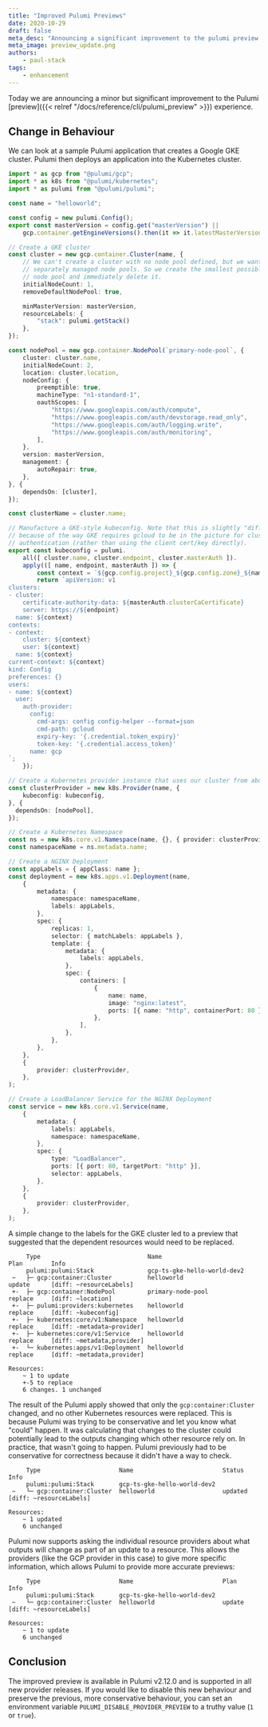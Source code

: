 ```yaml
---
title: "Improved Pulumi Previews"
date: 2020-10-29
draft: false
meta_desc: "Announcing a significant improvement to the pulumi preview experience."
meta_image: preview_update.png 
authors:
    - paul-stack
tags:
    - enhancement
---
```


Today we are announcing a minor but significant improvement to the Pulumi [preview]({{< relref "/docs/reference/cli/pulumi_preview" >}})
experience.

<!--more-->

## Change in Behaviour

We can look at a sample Pulumi application that creates a Google GKE cluster. Pulumi then deploys an application into the
Kubernetes cluster.

```typescript
import * as gcp from "@pulumi/gcp";
import * as k8s from "@pulumi/kubernetes";
import * as pulumi from "@pulumi/pulumi";

const name = "helloworld";

const config = new pulumi.Config();
export const masterVersion = config.get("masterVersion") ||
    gcp.container.getEngineVersions().then(it => it.latestMasterVersion);

// Create a GKE cluster
const cluster = new gcp.container.Cluster(name, {
    // We can't create a cluster with no node pool defined, but we want to only use
    // separately managed node pools. So we create the smallest possible default
    // node pool and immediately delete it.
    initialNodeCount: 1,
    removeDefaultNodePool: true,

    minMasterVersion: masterVersion,
    resourceLabels: {
        "stack": pulumi.getStack()
    },
});

const nodePool = new gcp.container.NodePool(`primary-node-pool`, {
    cluster: cluster.name,
    initialNodeCount: 2,
    location: cluster.location,
    nodeConfig: {
        preemptible: true,
        machineType: "n1-standard-1",
        oauthScopes: [
            "https://www.googleapis.com/auth/compute",
            "https://www.googleapis.com/auth/devstorage.read_only",
            "https://www.googleapis.com/auth/logging.write",
            "https://www.googleapis.com/auth/monitoring",
        ],
    },
    version: masterVersion,
    management: {
        autoRepair: true,
    },
}, {
    dependsOn: [cluster],
});

const clusterName = cluster.name;

// Manufacture a GKE-style kubeconfig. Note that this is slightly "different"
// because of the way GKE requires gcloud to be in the picture for cluster
// authentication (rather than using the client cert/key directly).
export const kubeconfig = pulumi.
    all([ cluster.name, cluster.endpoint, cluster.masterAuth ]).
    apply(([ name, endpoint, masterAuth ]) => {
        const context = `${gcp.config.project}_${gcp.config.zone}_${name}`;
        return `apiVersion: v1
clusters:
- cluster:
    certificate-authority-data: ${masterAuth.clusterCaCertificate}
    server: https://${endpoint}
  name: ${context}
contexts:
- context:
    cluster: ${context}
    user: ${context}
  name: ${context}
current-context: ${context}
kind: Config
preferences: {}
users:
- name: ${context}
  user:
    auth-provider:
      config:
        cmd-args: config config-helper --format=json
        cmd-path: gcloud
        expiry-key: '{.credential.token_expiry}'
        token-key: '{.credential.access_token}'
      name: gcp
`;
    });

// Create a Kubernetes provider instance that uses our cluster from above.
const clusterProvider = new k8s.Provider(name, {
    kubeconfig: kubeconfig,
}, {
  dependsOn: [nodePool],
});

// Create a Kubernetes Namespace
const ns = new k8s.core.v1.Namespace(name, {}, { provider: clusterProvider });
const namespaceName = ns.metadata.name;

// Create a NGINX Deployment
const appLabels = { appClass: name };
const deployment = new k8s.apps.v1.Deployment(name,
    {
        metadata: {
            namespace: namespaceName,
            labels: appLabels,
        },
        spec: {
            replicas: 1,
            selector: { matchLabels: appLabels },
            template: {
                metadata: {
                    labels: appLabels,
                },
                spec: {
                    containers: [
                        {
                            name: name,
                            image: "nginx:latest",
                            ports: [{ name: "http", containerPort: 80 }],
                        },
                    ],
                },
            },
        },
    },
    {
        provider: clusterProvider,
    },
);

// Create a LoadBalancer Service for the NGINX Deployment
const service = new k8s.core.v1.Service(name,
    {
        metadata: {
            labels: appLabels,
            namespace: namespaceName,
        },
        spec: {
            type: "LoadBalancer",
            ports: [{ port: 80, targetPort: "http" }],
            selector: appLabels,
        },
    },
    {
        provider: clusterProvider,
    },
);
```

A simple change to the labels for the GKE cluster led to a preview that suggested that the dependent resources would need to be replaced.

```
     Type                              Name                         Plan        Info
     pulumi:pulumi:Stack               gcp-ts-gke-hello-world-dev2
 ~   ├─ gcp:container:Cluster          helloworld                   update      [diff: ~resourceLabels]
 +-  ├─ gcp:container:NodePool         primary-node-pool            replace     [diff: ~location]
 +-  ├─ pulumi:providers:kubernetes    helloworld                   replace     [diff: ~kubeconfig]
 +-  ├─ kubernetes:core/v1:Namespace   helloworld                   replace     [diff: -metadata~provider]
 +-  ├─ kubernetes:core/v1:Service     helloworld                   replace     [diff: ~metadata,provider]
 +-  └─ kubernetes:apps/v1:Deployment  helloworld                   replace     [diff: ~metadata,provider]

Resources:
    ~ 1 to update
    +-5 to replace
    6 changes. 1 unchanged
```

The result of the Pulumi apply showed that only the `gcp:container:Cluster` changed, and no other Kubernetes resources were replaced. This is because Pulumi
was trying to be conservative and let you know what "could" happen. It was calculating that changes to the cluster could potentially lead to the outputs changing
which other resource rely on. In practice, that wasn't going to happen. Pulumi previously had to be conservative for correctness because it didn't have a way to check.

```
     Type                      Name                         Status      Info
     pulumi:pulumi:Stack       gcp-ts-gke-hello-world-dev2
 ~   └─ gcp:container:Cluster  helloworld                   updated     [diff: ~resourceLabels]

Resources:
    ~ 1 updated
    6 unchanged
```

Pulumi now supports asking the individual resource providers about what outputs will change as part of an update to a resource.
This allows the providers (like the GCP provider in this case) to give more specific information, which allows Pulumi to provide more accurate previews:

```
     Type                      Name                         Plan       Info
     pulumi:pulumi:Stack       gcp-ts-gke-hello-world-dev2
 ~   └─ gcp:container:Cluster  helloworld                   update     [diff: ~resourceLabels]

Resources:
    ~ 1 to update
    6 unchanged
```

## Conclusion

The improved preview is available in Pulumi v2.12.0 and is supported in all new provider releases.
If you would like to disable this new behaviour and preserve the previous, more conservative behaviour, you can set an
environment variable `PULUMI_DISABLE_PROVIDER_PREVIEW` to a truthy value (`1` or `true`).
